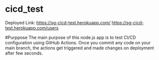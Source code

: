 # cicd_test
Deployed Link: https://sg-cicd-test.herokuapp.com/
               https://sg-cicd-test.herokuapp.com/users

#Purppose
The main purpose of this node.js app is to test CI/CD configuration using GitHub Actions.
Once you commit any code on your main branch, the actions get triggered and made changes on deployment after few seconds.
